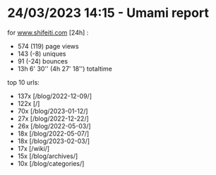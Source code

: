 # 24/03/2023 14:15 - Umami report
for www.shifeiti.com [24h] :

 - 574 (119) page views
 - 143 (-8) uniques
 - 91 (-24) bounces
 - 13h 6' 30'' (4h 27' 18'') totaltime


top 10 urls:
 - 137x [/blog/2022-12-09/]
 - 122x [/]
 - 70x [/blog/2023-01-12/]
 - 27x [/blog/2022-12-22/]
 - 26x [/blog/2022-05-03/]
 - 18x [/blog/2022-05-07/]
 - 18x [/blog/2023-02-03/]
 - 17x [/wiki/]
 - 15x [/blog/archives/]
 - 10x [/blog/categories/]


